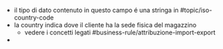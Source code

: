 - il tipo di dato contenuto in questo campo é una stringa in #topic/iso-country-code
- la country indica dove il cliente ha la sede fisica del magazzino
	- vedere i concetti legati #business-rule/attribuzione-import-export
-